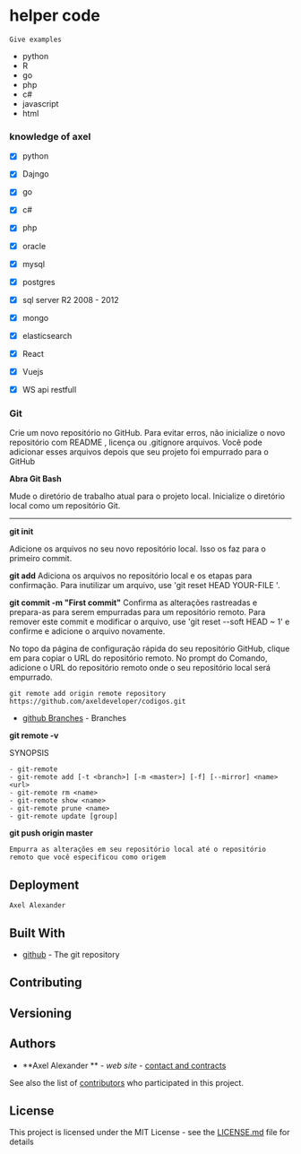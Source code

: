# helper code 

```
Give examples
```
- python
- R
- go
- php
- c#
- javascript
- html

### knowledge of axel

- [x] python
- [x] Dajngo
- [x] go
- [x] c#
- [x] php
- [x] oracle
- [x] mysql
- [x] postgres
- [x] sql server R2 2008 - 2012
- [x] mongo
- [x] elasticsearch
- [x] React
- [x] Vuejs
- [x] WS api restfull




### Git

Crie um novo repositório no GitHub. Para evitar erros, não inicialize o novo repositório 
com README , licença ou .gitignore arquivos. Você pode adicionar esses arquivos depois 
que seu projeto foi empurrado para o GitHub


**Abra Git Bash**

Mude o diretório de trabalho atual para o projeto local.
Inicialize o diretório local como um repositório Git.

-----------------------------------------------------------

**git init**

Adicione os arquivos no seu novo repositório local. Isso os faz para o primeiro commit.

**git add**
Adiciona os arquivos no repositório local e os etapas para confirmação. 
Para inutilizar um arquivo, use 'git reset HEAD YOUR-FILE '.

**git commit -m "First commit"**
Confirma as alterações rastreadas e prepara-as para serem empurradas para um repositório 
remoto. Para remover este commit e modificar o arquivo, use 'git reset --soft HEAD ~ 1' e 
confirme e adicione o arquivo novamente.

No topo da página de configuração rápida do seu repositório GitHub, clique em  para copiar o URL do repositório remoto.
No prompt do Comando, adicione o URL do repositório remoto onde o seu repositório local será empurrado.

```
git remote add origin remote repository https://github.com/axeldeveloper/codigos.git
```



* [github Branches](https://git-scm.com/book/de/v2/Git-Branching-Remote-Branches) - Branches


**git remote -v**

SYNOPSIS

    - git-remote
    - git-remote add [-t <branch>] [-m <master>] [-f] [--mirror] <name> <url>
    - git-remote rm <name>
    - git-remote show <name>
    - git-remote prune <name>
    - git-remote update [group]


**git push origin master**
```
Empurra as alterações em seu repositório local até o repositório remoto que você especificou como origem
```


## Deployment
    Axel Alexander

## Built With

* [github](https://github.com/docs/) - The git repository

## Contributing



## Versioning



## Authors

* **Axel Alexander ** - *web site* - [contact and contracts](http://axel-dev.herokuapp.com/)

 See also the list of [contributors](https://github.com/your/project/contributors) who participated in this project.

## License

This project is licensed under the MIT License - see the [LICENSE.md](LICENSE.md) file for details